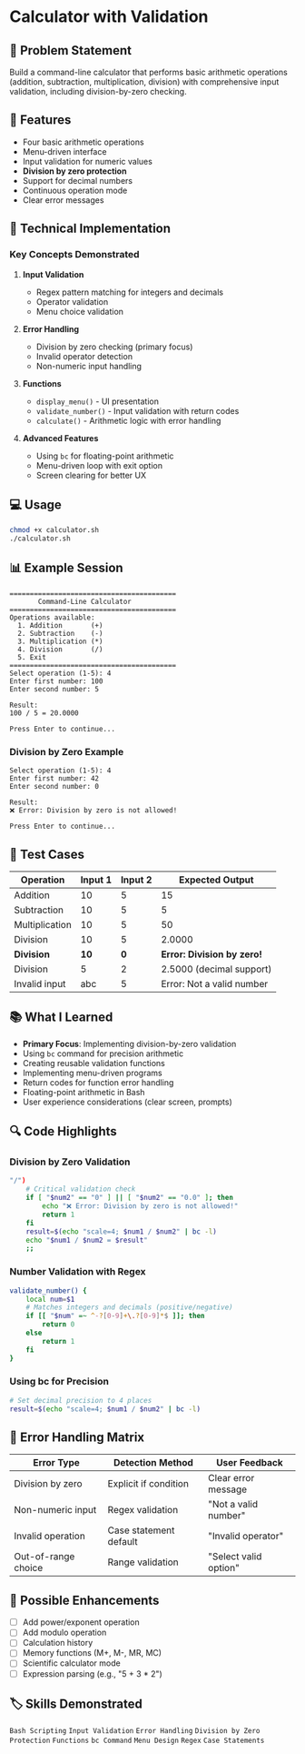 # Calculator with Validation

## 📝 Problem Statement

Build a command-line calculator that performs basic arithmetic operations (addition, subtraction, multiplication, division) with comprehensive input validation, including division-by-zero checking.

## 🎯 Features

- Four basic arithmetic operations
- Menu-driven interface
- Input validation for numeric values
- **Division by zero protection**
- Support for decimal numbers
- Continuous operation mode
- Clear error messages

## 🔧 Technical Implementation

### Key Concepts Demonstrated

1. **Input Validation**
   - Regex pattern matching for integers and decimals
   - Operator validation
   - Menu choice validation

2. **Error Handling**
   - Division by zero checking (primary focus)
   - Invalid operator detection
   - Non-numeric input handling

3. **Functions**
   - `display_menu()` - UI presentation
   - `validate_number()` - Input validation with return codes
   - `calculate()` - Arithmetic logic with error handling

4. **Advanced Features**
   - Using `bc` for floating-point arithmetic
   - Menu-driven loop with exit option
   - Screen clearing for better UX

## 💻 Usage

```bash
chmod +x calculator.sh
./calculator.sh
```

## 📊 Example Session

```
=========================================
       Command-Line Calculator
=========================================
Operations available:
  1. Addition       (+)
  2. Subtraction    (-)
  3. Multiplication (*)
  4. Division       (/)
  5. Exit
=========================================
Select operation (1-5): 4
Enter first number: 100
Enter second number: 5

Result:
100 / 5 = 20.0000

Press Enter to continue...
```

### Division by Zero Example

```
Select operation (1-5): 4
Enter first number: 42
Enter second number: 0

Result:
❌ Error: Division by zero is not allowed!

Press Enter to continue...
```

## 🧪 Test Cases

| Operation | Input 1 | Input 2 | Expected Output |
|-----------|---------|---------|-----------------|
| Addition | 10 | 5 | 15 |
| Subtraction | 10 | 5 | 5 |
| Multiplication | 10 | 5 | 50 |
| Division | 10 | 5 | 2.0000 |
| **Division** | **10** | **0** | **Error: Division by zero!** |
| Division | 5 | 2 | 2.5000 (decimal support) |
| Invalid input | abc | 5 | Error: Not a valid number |

## 📚 What I Learned

- **Primary Focus**: Implementing division-by-zero validation
- Using `bc` command for precision arithmetic
- Creating reusable validation functions
- Implementing menu-driven programs
- Return codes for function error handling
- Floating-point arithmetic in Bash
- User experience considerations (clear screen, prompts)

## 🔍 Code Highlights

### Division by Zero Validation
```bash
"/")
    # Critical validation check
    if [ "$num2" == "0" ] || [ "$num2" == "0.0" ]; then
        echo "❌ Error: Division by zero is not allowed!"
        return 1
    fi
    result=$(echo "scale=4; $num1 / $num2" | bc -l)
    echo "$num1 / $num2 = $result"
    ;;
```

### Number Validation with Regex
```bash
validate_number() {
    local num=$1
    # Matches integers and decimals (positive/negative)
    if [[ "$num" =~ ^-?[0-9]+\.?[0-9]*$ ]]; then
        return 0
    else
        return 1
    fi
}
```

### Using bc for Precision
```bash
# Set decimal precision to 4 places
result=$(echo "scale=4; $num1 / $num2" | bc -l)
```

## 🎯 Error Handling Matrix

| Error Type | Detection Method | User Feedback |
|-----------|------------------|---------------|
| Division by zero | Explicit if condition | Clear error message |
| Non-numeric input | Regex validation | "Not a valid number" |
| Invalid operation | Case statement default | "Invalid operator" |
| Out-of-range choice | Range validation | "Select valid option" |

## 🚀 Possible Enhancements

- [ ] Add power/exponent operation
- [ ] Add modulo operation
- [ ] Calculation history
- [ ] Memory functions (M+, M-, MR, MC)
- [ ] Scientific calculator mode
- [ ] Expression parsing (e.g., "5 + 3 * 2")

## 🏷️ Skills Demonstrated

`Bash Scripting` `Input Validation` `Error Handling` `Division by Zero Protection` `Functions` `bc Command` `Menu Design` `Regex` `Case Statements`
